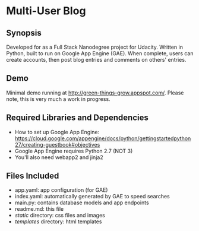 # Multi-User Blog

## Synopsis

Developed for as a Full Stack Nanodegree project for Udacity. Written in Python, built to run on Google App Engine (GAE). When complete, users can create accounts, then post blog entries and comments on others' entries.

## Demo

Minimal demo running at http://green-things-grow.appspot.com/.
Please note, this is very much a work in progress.

## Required Libraries and Dependencies

* How to set up Google App Engine: https://cloud.google.com/appengine/docs/python/gettingstartedpython27/creating-guestbook#objectives
* Google App Engine requires Python 2.7 (NOT 3)
* You'll also need webapp2 and jinja2 

## Files Included
* app.yaml: app configuration (for GAE)
* index.yaml: automatically generated by GAE to speed searches
* main.py: contains database models and app endpoints
* readme.md: this file
* *static* directory: css files and images
* *templates* directory: html templates
